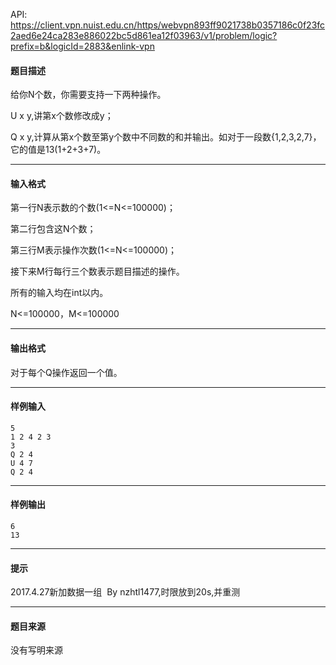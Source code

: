 API: https://client.vpn.nuist.edu.cn/https/webvpn893ff9021738b0357186c0f23fc2aed6e24ca283e886022bc5d861ea12f03963/v1/problem/logic?prefix=b&logicId=2883&enlink-vpn

#### 题目描述

给你N个数，你需要支持一下两种操作。

U x y,讲第x个数修改成y；

Q x y,计算从第x个数至第y个数中不同数的和并输出。如对于一段数{1,2,3,2,7}，它的值是13(1+2+3+7)。

---

#### 输入格式

第一行N表示数的个数(1<=N<=100000)；

第二行包含这N个数；

第三行M表示操作次数(1<=N<=100000)；

接下来M行每行三个数表示题目描述的操作。

所有的输入均在int以内。

N<=100000，M<=100000

---

#### 输出格式

对于每个Q操作返回一个值。

---

#### 样例输入
```
5
1 2 4 2 3 
3
Q 2 4
U 4 7
Q 2 4

```

---

#### 样例输出
```
6
13

```

---

#### 提示

2017.4.27新加数据一组  By nzhtl1477,时限放到20s,并重测

---

#### 题目来源

没有写明来源